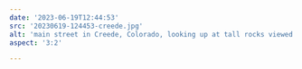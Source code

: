 ```yaml
---
date: '2023-06-19T12:44:53'
src: '20230619-124453-creede.jpg'
alt: 'main street in Creede, Colorado, looking up at tall rocks viewed from a commercial center'
aspect: '3:2'

---
```

